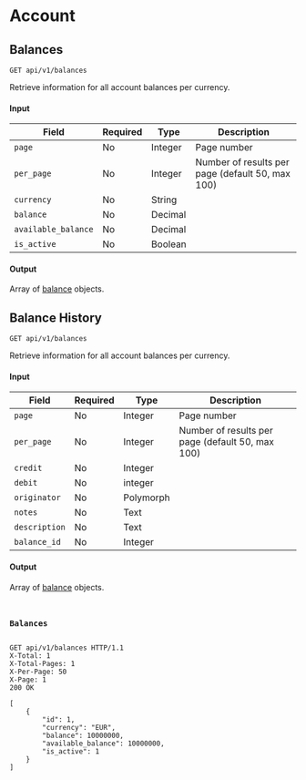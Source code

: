<h1 id="account">Account</h1>

<h2 id="balances">Balances</h2>

<p><api><code>GET api/v1/balances</code></api></p>

<p>Retrieve information for all account balances per currency.</p>

<h4 id="input-13">Input</h4>

<table>
<thead>
<tr>
<th>Field</th>
<th>Required</th>
<th>Type</th>
<th>Description</th>
</tr>
</thead>

<tbody>
<tr>
<td><code>page</code></td>
<td>No</td>
<td>Integer</td>
<td>Page number</td>
</tr>

<tr>
<td><code>per_page</code></td>
<td>No</td>
<td>Integer</td>
<td>Number of results per page (default 50, max 100)</td>
</tr>

<tr>
<td><code>currency</code></td>
<td>No</td>
<td>String</td>
<td></td>
</tr>

<tr>
<td><code>balance</code></td>
<td>No</td>
<td>Decimal</td>
<td></td>
</tr>

<tr>
<td><code>available_balance</code></td>
<td>No</td>
<td>Decimal</td>
<td></td>
</tr>

<tr>
<td><code>is_active</code></td>
<td>No</td>
<td>Boolean</td>
<td></td>
</tr>
</tbody>
</table>

<h4 id="output-20">Output</h4>

<p>Array of <a href="#balance">balance</a> objects.</p>

<h2 id="balances">Balance History</h2>

<p><api><code>GET api/v1/balances</code></api></p>

<p>Retrieve information for all account balances per currency.</p>

<h4 id="input-13">Input</h4>

<table>
<thead>
<tr>
<th>Field</th>
<th>Required</th>
<th>Type</th>
<th>Description</th>
</tr>
</thead>

<tbody>
<tr>
<td><code>page</code></td>
<td>No</td>
<td>Integer</td>
<td>Page number</td>
</tr>

<tr>
<td><code>per_page</code></td>
<td>No</td>
<td>Integer</td>
<td>Number of results per page (default 50, max 100)</td>
</tr>

<tr>
<td><code>credit</code></td>
<td>No</td>
<td>Integer</td>
<td></td>
</tr>

<tr>
<td><code>debit</code></td>
<td>No</td>
<td>integer</td>
<td></td>
</tr>

<tr>
<td><code>originator</code></td>
<td>No</td>
<td>Polymorph</td>
<td></td>
</tr>

<tr>
<td><code>notes</code></td>
<td>No</td>
<td>Text</td>
<td></td>
</tr>

<tr>
<td><code>description</code></td>
<td>No</td>
<td>Text</td>
<td></td>
</tr>

<tr>
<td><code>balance_id</code></td>
<td>No</td>
<td>Integer</td>
<td></td>
</tr>
</tbody>
</table>

<h4 id="output-20">Output</h4>

<p>Array of <a href="#balance">balance</a> objects.</p>

<!-- Balances code -->

<div class="highlight"><pre class="chroma"><code class="language-http" data-lang="http">
<h3 class="n">Balances</h3>
<span class="nf">GET</span> <span class="nn">api/v1/balances</span> <span class="kr">HTTP</span><span class="o">/</span><span class="m">1.1</span>
<span class="n">X-Total</span><span class="o">:</span> <span class="l">1</span>
<span class="n">X-Total-Pages</span><span class="o">:</span> <span class="l">1</span>
<span class="n">X-Per-Page</span><span class="o">:</span> <span class="l">50</span>
<span class="n">X-Page</span><span class="o">:</span> <span class="l">1</span>
<span class="err">200</span> <span class="l">OK</span></code></pre></div><div class="highlight"><pre class="chroma"><code class="language-json" data-lang="json"><span class="p">[</span>
    <span class="p">{</span>
        <span class="nt">&#34;id&#34;</span><span class="p">:</span> <span class="mi">1</span><span class="p">,</span>
        <span class="nt">&#34;currency&#34;</span><span class="p">:</span> <span class="s2">&#34;EUR&#34;</span><span class="p">,</span>
        <span class="nt">&#34;balance&#34;</span><span class="p">:</span> <span class="mi">10000000</span><span class="p">,</span>
        <span class="nt">&#34;available_balance&#34;</span><span class="p">:</span> <span class="mi">10000000</span><span class="p">,</span>
        <span class="nt">&#34;is_active&#34;</span><span class="p">:</span> <span class="mi">1</span>
    <span class="p">}</span>
<span class="p">]</span></code></pre></div>

<!-- End Balances code -->
